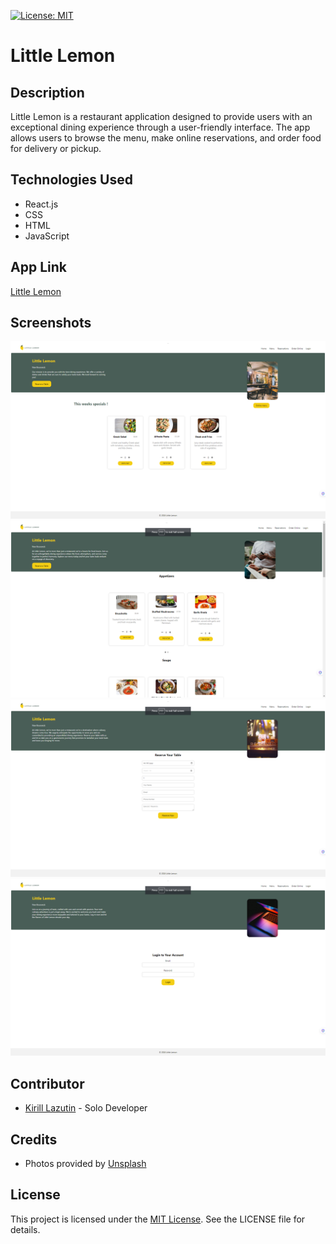 [![License: MIT](https://img.shields.io/badge/License-MIT-yellow.svg)](https://opensource.org/licenses/MIT)
# Little Lemon

## Description
Little Lemon is a restaurant application designed to provide users with an exceptional dining experience through a user-friendly interface. The app allows users to browse the menu, make online reservations, and order food for delivery or pickup.

## Technologies Used
- React.js
- CSS
- HTML
- JavaScript

## App Link
[Little Lemon](https://little-lemon-cafe.netlify.app/)

## Screenshots
![Home Page](./public/assets/home-page.png)
![Menu Page](./public/assets/menupage.png)
![Reservation Page](./public/assets/reservation.png)
![Login Page](./public/assets/Login.png)


## Contributor
- [Kirill Lazutin](https://github.com/Kirill777-web) - Solo Developer

## Credits
- Photos provided by [Unsplash](https://unsplash.com/)

## License
This project is licensed under the [MIT License](LICENSE.md). See the LICENSE file for details.

